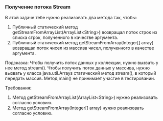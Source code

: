 
### Получение потока Stream

В этой задаче тебе нужно реализовать два метода так, чтобы:
1. Публичный статический метод getStreamFromArrayList(ArrayList&lt;String&gt;) возвращал поток строк из списка строк,
полученного в качестве аргумента.
2. Публичный статический метод getStreamFromArray(Integer[] array) возвращал поток чисел из массива чисел,
полученного в качестве аргумента.

Подсказка:
Чтобы получить поток данных у коллекции, нужно вызвать у нее метод stream().
Чтобы получить поток данных у массива, нужно вызвать у класса java.util.Arrays статический метод stream(), в который передать массив.
Метод main() не принимает участие в тестировании.


Требования:
1.	Метод getStreamFromArrayList(ArrayList&lt;String&gt;) нужно реализовать согласно условию.
2.	Метод getStreamFromArray(Integer[] array) нужно реализовать согласно условию.


